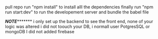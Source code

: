 pull repo
run "npm install" to install alll the dependencies 
finally run "npm run start:dev" to run the developement server and bundle the babel file

***********NOTE******************
i only set up the backend to see the front end, none of your logic was altered
i did not toouch your DB, i normall user PotgresSQL or mongoDB 
I did not added firebase
